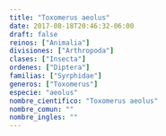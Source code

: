 ```yaml
---
title: "Toxomerus aeolus"
date: 2017-08-18T20:46:32-06:00
draft: false
reinos: ["Animalia"]
divisiones: ["Arthropoda"]
clases: ["Insecta"]
ordenes: ["Diptera"]
familias: ["Syrphidae"]
generos: ["Toxomerus"]
especie: "aeolus"
nombre_cientifico: "Toxomerus aeolus"
nombre_comun: ""
nombre_ingles: ""
---
```

